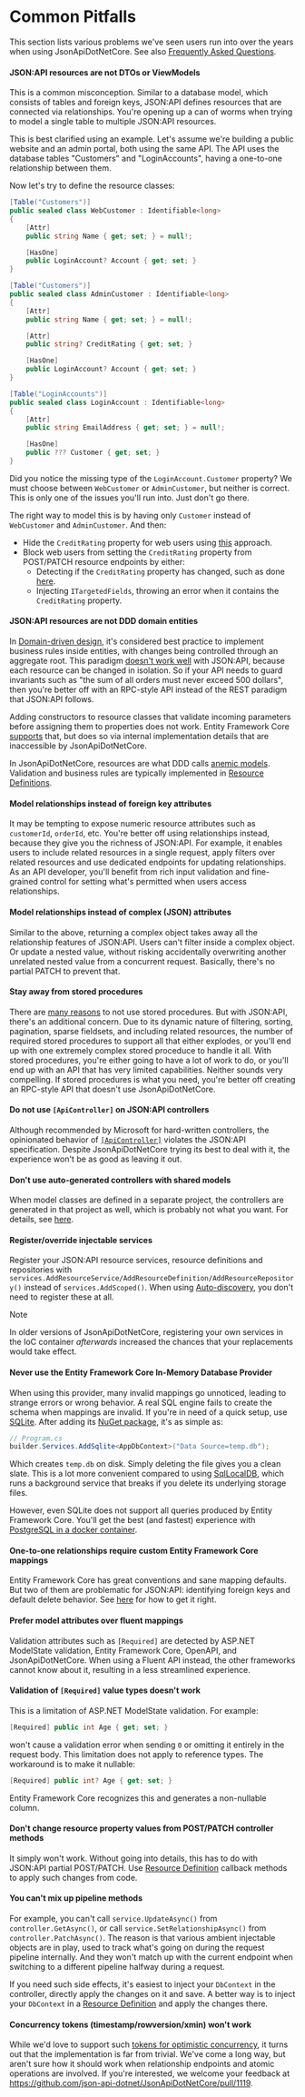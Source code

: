 # Common Pitfalls

This section lists various problems we've seen users run into over the years when using JsonApiDotNetCore.
See also [Frequently Asked Questions](~/getting-started/faq.md).

#### JSON:API resources are not DTOs or ViewModels
This is a common misconception.
Similar to a database model, which consists of tables and foreign keys, JSON:API defines resources that are connected via relationships.
You're opening up a can of worms when trying to model a single table to multiple JSON:API resources.

This is best clarified using an example. Let's assume we're building a public website and an admin portal, both using the same API.
The API uses the database tables "Customers" and "LoginAccounts", having a one-to-one relationship between them.

Now let's try to define the resource classes:
```c#
[Table("Customers")]
public sealed class WebCustomer : Identifiable<long>
{
    [Attr]
    public string Name { get; set; } = null!;

    [HasOne]
    public LoginAccount? Account { get; set; }
}

[Table("Customers")]
public sealed class AdminCustomer : Identifiable<long>
{
    [Attr]
    public string Name { get; set; } = null!;

    [Attr]
    public string? CreditRating { get; set; }

    [HasOne]
    public LoginAccount? Account { get; set; }
}

[Table("LoginAccounts")]
public sealed class LoginAccount : Identifiable<long>
{
    [Attr]
    public string EmailAddress { get; set; } = null!;

    [HasOne]
    public ??? Customer { get; set; }
}
```
Did you notice the missing type of the `LoginAccount.Customer` property? We must choose between `WebCustomer` or `AdminCustomer`, but neither is correct.
This is only one of the issues you'll run into. Just don't go there.

The right way to model this is by having only `Customer` instead of `WebCustomer` and `AdminCustomer`. And then:
- Hide the `CreditRating` property for web users using [this](~/usage/extensibility/resource-definitions.md#excluding-fields) approach.
- Block web users from setting the `CreditRating` property from POST/PATCH resource endpoints by either:
  - Detecting if the `CreditRating` property has changed, such as done [here](https://github.com/json-api-dotnet/JsonApiDotNetCore/blob/master/test/JsonApiDotNetCoreTests/IntegrationTests/InputValidation/RequestBody/WorkflowDefinition.cs).
  - Injecting `ITargetedFields`, throwing an error when it contains the `CreditRating` property.

#### JSON:API resources are not DDD domain entities
In [Domain-driven design](https://martinfowler.com/bliki/DomainDrivenDesign.html), it's considered best practice to implement business rules inside entities, with changes being controlled through an aggregate root.
This paradigm [doesn't work well](https://github.com/json-api-dotnet/JsonApiDotNetCore/issues/1092#issuecomment-932749676) with JSON:API, because each resource can be changed in isolation.
So if your API needs to guard invariants such as "the sum of all orders must never exceed 500 dollars", then you're better off with an RPC-style API instead of the REST paradigm that JSON:API follows.

Adding constructors to resource classes that validate incoming parameters before assigning them to properties does not work.
Entity Framework Core [supports](https://learn.microsoft.com/ef/core/modeling/constructors#binding-to-mapped-properties) that,
but does so via internal implementation details that are inaccessible by JsonApiDotNetCore.

In JsonApiDotNetCore, resources are what DDD calls [anemic models](https://thedomaindrivendesign.io/anemic-model/).
Validation and business rules are typically implemented in [Resource Definitions](~/usage/extensibility/resource-definitions.md).

#### Model relationships instead of foreign key attributes
It may be tempting to expose numeric resource attributes such as `customerId`, `orderId`, etc. You're better off using relationships instead, because they give you
the richness of JSON:API. For example, it enables users to include related resources in a single request, apply filters over related resources and use dedicated endpoints for updating relationships.
As an API developer, you'll benefit from rich input validation and fine-grained control for setting what's permitted when users access relationships.

#### Model relationships instead of complex (JSON) attributes
Similar to the above, returning a complex object takes away all the relationship features of JSON:API. Users can't filter inside a complex object. Or update
a nested value, without risking accidentally overwriting another unrelated nested value from a concurrent request. Basically, there's no partial PATCH to prevent that.

#### Stay away from stored procedures
There are [many reasons](https://stackoverflow.com/questions/1761601/is-the-usage-of-stored-procedures-a-bad-practice/9483781#9483781) to not use stored procedures.
But with JSON:API, there's an additional concern. Due to its dynamic nature of filtering, sorting, pagination, sparse fieldsets, and including related resources,
the number of required stored procedures to support all that either explodes, or you'll end up with one extremely complex stored proceduce to handle it all.
With stored procedures, you're either going to have a lot of work to do, or you'll end up with an API that has very limited capabilities.
Neither sounds very compelling. If stored procedures is what you need, you're better off creating an RPC-style API that doesn't use JsonApiDotNetCore.

#### Do not use `[ApiController]` on JSON:API controllers
Although recommended by Microsoft for hard-written controllers, the opinionated behavior of [`[ApiController]`](https://learn.microsoft.com/aspnet/core/web-api/#apicontroller-attribute) violates the JSON:API specification.
Despite JsonApiDotNetCore trying its best to deal with it, the experience won't be as good as leaving it out.

#### Don't use auto-generated controllers with shared models

When model classes are defined in a separate project, the controllers are generated in that project as well, which is probably not what you want.
For details, see [here](~/usage/extensibility/controllers.md#auto-generated-controllers).

#### Register/override injectable services
Register your JSON:API resource services, resource definitions and repositories with `services.AddResourceService/AddResourceDefinition/AddResourceRepository()` instead of `services.AddScoped()`.
When using [Auto-discovery](~/usage/resource-graph.md#auto-discovery), you don't need to register these at all.

> [!NOTE]
> In older versions of JsonApiDotNetCore, registering your own services in the IoC container *afterwards* increased the chances that your replacements would take effect.

#### Never use the Entity Framework Core In-Memory Database Provider
When using this provider, many invalid mappings go unnoticed, leading to strange errors or wrong behavior. A real SQL engine fails to create the schema when mappings are invalid.
If you're in need of a quick setup, use [SQLite](https://www.sqlite.org/). After adding its [NuGet package](https://www.nuget.org/packages/Microsoft.EntityFrameworkCore.Sqlite), it's as simple as:
```c#
// Program.cs
builder.Services.AddSqlite<AppDbContext>("Data Source=temp.db");
```
Which creates `temp.db` on disk. Simply deleting the file gives you a clean slate.
This is a lot more convenient compared to using [SqlLocalDB](https://learn.microsoft.com/sql/database-engine/configure-windows/sql-server-express-localdb), which runs a background service that breaks if you delete its underlying storage files.

However, even SQLite does not support all queries produced by Entity Framework Core. You'll get the best (and fastest) experience with [PostgreSQL in a docker container](https://github.com/json-api-dotnet/JsonApiDotNetCore/blob/master/run-docker-postgres.ps1).

#### One-to-one relationships require custom Entity Framework Core mappings
Entity Framework Core has great conventions and sane mapping defaults. But two of them are problematic for JSON:API: identifying foreign keys and default delete behavior.
See [here](~/usage/resources/relationships.md#one-to-one-relationships-in-entity-framework-core) for how to get it right.

#### Prefer model attributes over fluent mappings
Validation attributes such as `[Required]` are detected by ASP.NET ModelState validation, Entity Framework Core, OpenAPI, and JsonApiDotNetCore.
When using a Fluent API instead, the other frameworks cannot know about it, resulting in a less streamlined experience.

#### Validation of `[Required]` value types doesn't work
This is a limitation of ASP.NET ModelState validation. For example:
```c#
[Required] public int Age { get; set; }
```
won't cause a validation error when sending `0` or omitting it entirely in the request body.
This limitation does not apply to reference types.
The workaround is to make it nullable:
```c#
[Required] public int? Age { get; set; }
```
Entity Framework Core recognizes this and generates a non-nullable column.

#### Don't change resource property values from POST/PATCH controller methods
It simply won't work. Without going into details, this has to do with JSON:API partial POST/PATCH.
Use [Resource Definition](~/usage/extensibility/resource-definitions.md) callback methods to apply such changes from code.

#### You can't mix up pipeline methods
For example, you can't call `service.UpdateAsync()` from `controller.GetAsync()`, or call `service.SetRelationshipAsync()` from `controller.PatchAsync()`.
The reason is that various ambient injectable objects are in play, used to track what's going on during the request pipeline internally.
And they won't match up with the current endpoint when switching to a different pipeline halfway during a request.

If you need such side effects, it's easiest to inject your `DbContext` in the controller, directly apply the changes on it and save.
A better way is to inject your `DbContext` in a [Resource Definition](~/usage/extensibility/resource-definitions.md) and apply the changes there.

#### Concurrency tokens (timestamp/rowversion/xmin) won't work
While we'd love to support such [tokens for optimistic concurrency](https://learn.microsoft.com/ef/core/saving/concurrency?tabs=data-annotations),
it turns out that the implementation is far from trivial. We've come a long way, but aren't sure how it should work when relationship endpoints and atomic operations are involved.
If you're interested, we welcome your feedback at https://github.com/json-api-dotnet/JsonApiDotNetCore/pull/1119.
